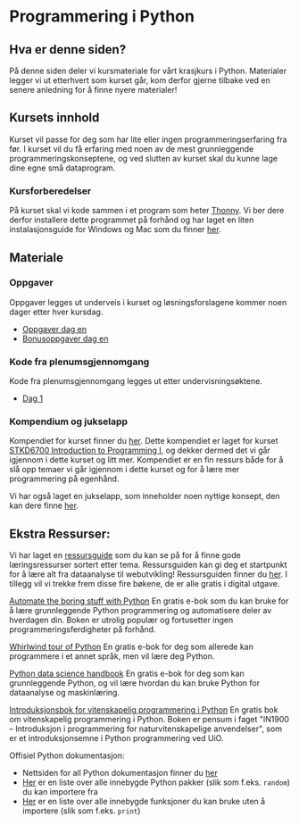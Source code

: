# Programmering i Python

## Hva er denne siden?
På denne siden deler vi kursmateriale for vårt krasjkurs i Python. Materialer legger vi ut etterhvert som kurset går, kom derfor gjerne tilbake ved en senere anledning for å finne nyere materialer!

## Kursets innhold
Kurset vil passe for deg som har lite eller ingen programmeringserfaring fra før. I kurset vil du få erfaring med noen av de mest grunnleggende programmeringskonseptene, og ved slutten av kurset skal du kunne lage dine egne små dataprogram.

### Kursforberedelser
På kurset skal vi kode sammen i et program som heter [Thonny](https://thonny.org/). Vi ber dere derfor installere dette programmet på forhånd og har laget en liten instalasjonsguide for Windows og Mac som du finner [her](https://github.com/kodeskolen/simula-kodekurs-v23/blob/main/Thonny%20installasjonsguide.pdf).

## Materiale
### Oppgaver
Oppgaver legges ut underveis i kurset og løsningsforslagene kommer noen dager etter hver kursdag.

 * [Oppgaver dag en](oppgaver/oppgaver_dag1.pdf)
 * [Bonusoppgaver dag en](oppgaver/oppgaver_dag1_bonus.pdf)

### Kode fra plenumsgjennomgang
Kode fra plenumsgjennomgang legges ut etter undervisningsøktene.

 * [Dag 1](undervisningsmateriale/dag1/live_koding/)

### Kompendium og jukselapp
Kompendiet for kurset finner du [her](kompendium.pdf). Dette kompendiet er laget for kurset [STKD6700 Introduction to Programming I](https://student.oslomet.no/studier/-/studieinfo/emne/STKD6700/2020/H%C3%98ST), og dekker dermed det vi går igjennom i dette kurset og litt mer. Kompendiet er en fin ressurs både for å slå opp temaer vi går igjennom i dette kurset og for å lære mer programmering på egenhånd.

Vi har også laget en jukselapp, som inneholder noen nyttige konsept, den kan dere finne [her](kodeskolens_jukselapp.pdf).

## Ekstra Ressurser:
Vi har laget en [ressursguide](ressursguide.md) som du kan se på for å finne gode læringsressurser sortert etter tema. Ressursguiden kan gi deg et startpunkt for å lære alt fra dataanalyse til webutvikling! Ressursguiden finner du [her](ressursguide.md). I tillegg vil vi trekke frem disse fire bøkene, de er alle gratis i digital utgave.

[Automate the boring stuff with Python](https://automatetheboringstuff.com)
En gratis e-bok som du kan bruke for å lære grunnleggende Python programmering og automatisere deler av hverdagen din. Boken er utrolig populær og fortusetter ingen programmeringsferdigheter på forhånd.

[Whirlwind tour of Python](https://jakevdp.github.io/WhirlwindTourOfPython/)
En gratis e-bok for deg som allerede kan programmere i et annet språk, men vil lære deg Python.

[Python data science handbook](https://jakevdp.github.io/PythonDataScienceHandbook/)
En gratis e-bok for deg som kan grunnleggende Python, og vil lære hvordan du kan bruke Python for dataanalyse og maskinlæring.

[Introduksjonsbok for vitenskapelig programmering i Python](https://link.springer.com/book/10.1007/978-3-030-50356-7)
En gratis bok om vitenskapelig programmering i Python. Boken er pensum i faget "IN1900 – Introduksjon i programmering for naturvitenskapelige anvendelser", som er et introduksjonsemne i Python programmering ved UiO.

Offisiel Python dokumentasjon:
* Nettsiden for all Python dokumentasjon finner du [her](https://docs.python.org/3/library/index.html)
* [Her](https://docs.python.org/3/py-modindex.html) er en liste over alle innebygde Python pakker (slik som f.eks. `random`) du kan importere fra
* [Her](https://docs.python.org/3/library/functions.html) er en liste over alle innebygde funksjoner du kan bruke uten å importere (slik som f.eks. `print`)
